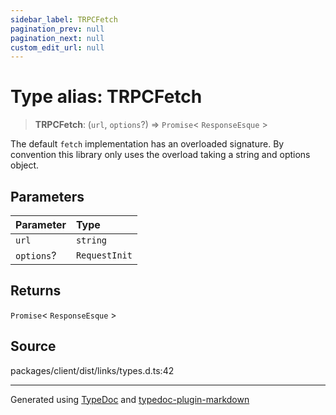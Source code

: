 ```yaml
---
sidebar_label: TRPCFetch
pagination_prev: null
pagination_next: null
custom_edit_url: null
---
```


# Type alias: TRPCFetch

> **TRPCFetch**: (`url`, `options`?) => `Promise`< `ResponseEsque` \>

The default `fetch` implementation has an overloaded signature. By convention this library
only uses the overload taking a string and options object.

## Parameters

| Parameter  | Type          |
| :--------- | :------------ |
| `url`      | `string`      |
| `options`? | `RequestInit` |

## Returns

`Promise`< `ResponseEsque` \>

## Source

packages/client/dist/links/types.d.ts:42

---

Generated using [TypeDoc](https://typedoc.org/) and [typedoc-plugin-markdown](https://www.npmjs.com/package/typedoc-plugin-markdown)

